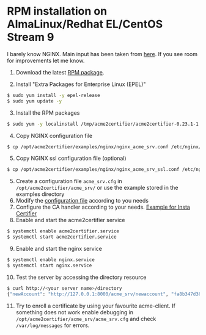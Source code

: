 <!-- markdownlint-disable  MD013 MD014 MD029 -->
<!-- wiki-title RPM installation on Alma Linux 9 -->
# RPM installation on AlmaLinux/Redhat EL/CentOS Stream 9

I barely know NGINX. Main input has been taken from [here](https://hostpresto.com/community/tutorials/how-to-serve-python-apps-using-uwsgi-and-nginx-on-centos-7/). If you see room for improvements let me know.

1. Download the latest [RPM package](https://github.com/grindsa/acme2certifier/releases).

2. Install "Extra Packages for Enterprise Linux (EPEL)"

```bash
$ sudo yum install -y epel-release
$ sudo yum update -y
```

3. Install the RPM packages

```bash
$ sudo yum -y localinstall /tmp/acme2certifier/acme2certifier-0.23.1-1.0.noarch.rpm
```

4. Copy NGINX configuration file

```bash
$ cp /opt/acme2certifier/examples/nginx/nginx_acme_srv.conf /etc/nginx/conf.d
```

5. Copy NGINX ssl configuration file (optional)

```bash
$ cp /opt/acme2certifier/examples/nginx/nginx_acme_srv_ssl.conf /etc/nginx/conf.d
```

5. Create a configuration file `acme_srv.cfg` in `/opt/acme2certifier/acme_srv/` or use the example stored in the examples directory
6. Modify the [configuration file](acme_srv.md) according to you needs
7. Configure the CA handler according to your needs. [Example for Insta Certifier](certifier.md)
8. Enable and start the acme2certifier service

```bash
$ systemctl enable acme2certifier.service
$ systemctl start acme2certifier.service
```

9. Enable and start the nginx service

```bash
$ systemctl enable nginx.service
$ systemctl start nginx.service
```

10. Test the server by accessing the directory resource

```bash
$ curl http://<your server name>/directory
{"newAccount": "http://127.0.0.1:8000/acme_srv/newaccount", "fa8b347d3849421ebc4b234205418805": "https://community.letsencrypt.org/t/adding-random-entries-to-the-directory/33417", "keyChange": "http://127.0.0.1:8000/acme_srv/key-change", "newNonce": "http://127.0.0.1:8000/acme_srv/newnonce", "meta": {"home": "https://github.com/grindsa/acme2certifier", "author": "grindsa <grindelsack@gmail.com>"}, "newOrder": "http://127.0.0.1:8000/acme_srv/neworders", "revokeCert": "http://127.0.0.1:8000/acme_srv/revokecert"}
```

11. Try to enroll a certificate by using your favourite acme-client. If something does not work enable debugging in `/opt/acme2certifier/acme_srv/acme_srv.cfg` and check `/var/log/messages` for errors.
